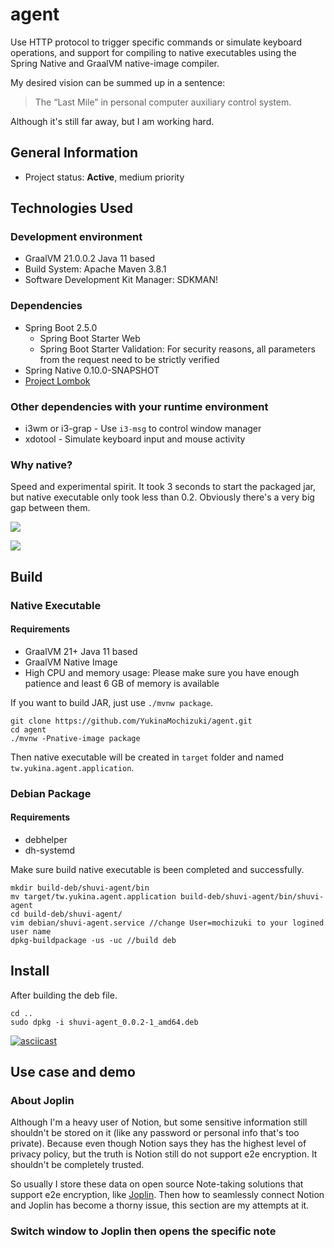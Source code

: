 # agent

Use HTTP protocol to trigger specific commands or simulate keyboard operations, and support for compiling to native executables using the Spring Native and GraalVM native-image compiler.

My desired vision can be summed up in a sentence:

> The “Last Mile” in personal computer auxiliary control system.

Although it's still far away, but I am working hard.

## General Information
- Project status: **Active**, medium priority

## Technologies Used
### Development environment
- GraalVM 21.0.0.2 Java 11 based
- Build System: Apache Maven 3.8.1
- Software Development Kit Manager: SDKMAN!

### Dependencies
- Spring Boot 2.5.0
  - Spring Boot Starter Web
  - Spring Boot Starter Validation: For security reasons, all parameters from the request need to be strictly verified
- Spring Native 0.10.0-SNAPSHOT
- [Project Lombok](https://projectlombok.org/)

### Other dependencies with your runtime environment
- i3wm or i3-grap - Use `i3-msg` to control window manager
- xdotool - Simulate keyboard input and mouse activity

### Why native?
Speed and experimental spirit. It took 3 seconds to start the packaged jar, but native executable only took less than 0.2. Obviously there's a very big gap between them.

![](https://i.imgur.com/orh4j5t.png)

![](https://i.imgur.com/Li3fqh2.png)

## Build
### Native Executable
#### Requirements
- GraalVM 21+ Java 11 based
- GraalVM Native Image
- High CPU and memory usage: Please make sure you have enough patience and least 6 GB of memory is available

If you want to build JAR, just use `./mvnw package`.

```Shell
git clone https://github.com/YukinaMochizuki/agent.git
cd agent
./mvnw -Pnative-image package
```

Then native executable will be created in `target` folder and named `tw.yukina.agent.application`.

### Debian Package
#### Requirements
- debhelper
- dh-systemd

Make sure build native executable is been completed and successfully.

```Shell
mkdir build-deb/shuvi-agent/bin
mv target/tw.yukina.agent.application build-deb/shuvi-agent/bin/shuvi-agent
cd build-deb/shuvi-agent/
vim debian/shuvi-agent.service //change User=mochizuki to your logined user name
dpkg-buildpackage -us -uc //build deb
```
## Install

After building the deb file.

```Shell
cd ..
sudo dpkg -i shuvi-agent_0.0.2-1_amd64.deb
```

[![asciicast](https://asciinema.org/a/E4gkPLOrJKZaTl32t9SThcYtX.svg)](https://asciinema.org/a/E4gkPLOrJKZaTl32t9SThcYtX)

## Use case and demo
### About Joplin
Although I'm a heavy user of Notion, but some sensitive information still shouldn't be stored on it (like any password or personal info that's too private). Because even though Notion says they has the highest level of privacy policy, but the truth is Notion still do not support e2e encryption. It shouldn't be completely trusted.

So usually I store these data on open source Note-taking solutions that support e2e encryption, like [Joplin](https://joplinapp.org). Then how to seamlessly connect Notion and Joplin has become a thorny issue, this section are my attempts at it.

### Switch window to Joplin then opens the specific note




